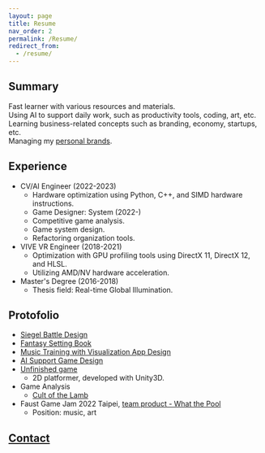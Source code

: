 ```yaml
---
layout: page
title: Resume
nav_order: 2
permalink: /Resume/
redirect_from:
  - /resume/
---
```


## Summary
Fast learner with various resources and materials.  
Using AI to support daily work, such as productivity tools, coding, art, etc.  
Learning business-related concepts such as branding, economy, startups, etc.  
Managing my [personal brands](/About).

## Experience
* CV/AI Engineer (2022-2023)
  * Hardware optimization using Python, C++, and SIMD hardware instructions.
  * Game Designer: System (2022-)
  * Competitive game analysis.
  * Game system design.
  * Refactoring organization tools.
* VIVE VR Engineer (2018-2021)
  * Optimization with GPU profiling tools using DirectX 11, DirectX 12, and HLSL.
  * Utilizing AMD/NV hardware acceleration.
* Master's Degree (2016-2018)
  * Thesis field: Real-time Global Illumination.

## Protofolio
* [Siegel Battle Design](/SettingBook/resume/Siegel%20Battle/)
* [Fantasy Setting Book](/SettingBook/)
* [Music Training with Visualization App Design](https://github.com/posetmage/-app-)
* [AI Support Game Design](/StM4H4/)
* [Unfinished game](https://youtu.be/M7fq31j2F1I)
  * 2D platformer, developed with Unity3D.
* Game Analysis
  * [Cult of the Lamb](/SettingBook/resume/CompetitiveAnalysis/Cult%20of%20the%20Lamb/)
* Faust Game Jam 2022 Taipei, [team product - What the Pool](https://yanagiragi.itch.io/what-the-pool)
  * Position: music, art

## [Contact](/Contact)